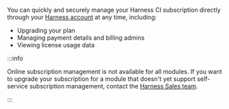 You can quickly and securely manage your Harness CI subscription directly through your [Harness account](https://app.harness.io) at any time, including:

* Upgrading your plan
* Managing payment details and billing admins
* Viewing license usage data
<!-- * Viewing build credit usage data -->

:::info

Online subscription management is not available for all modules. If you want to upgrade your subscription for a module that doesn't yet support self-service subscription management, contact the [Harness Sales team](https://www.harness.io/pricing?module=cd#).

:::